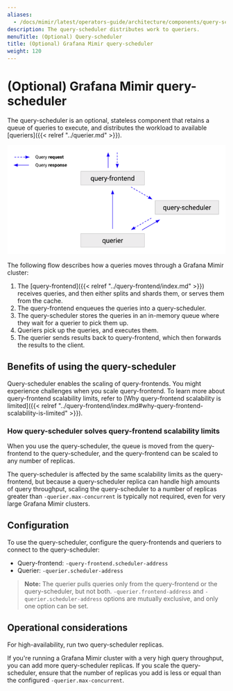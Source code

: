 ```yaml
---
aliases:
  - /docs/mimir/latest/operators-guide/architecture/components/query-scheduler/
description: The query-scheduler distributes work to queriers.
menuTitle: (Optional) Query-scheduler
title: (Optional) Grafana Mimir query-scheduler
weight: 120
---
```


# (Optional) Grafana Mimir query-scheduler

The query-scheduler is an optional, stateless component that retains a queue of queries to execute, and distributes the workload to available [queriers]({{< relref "../querier.md" >}}).

![Query-scheduler architecture](query-scheduler-architecture.png)

[//]: # "Diagram source at https://docs.google.com/presentation/d/1bHp8_zcoWCYoNU2AhO2lSagQyuIrghkCncViSqn14cU/edit"

The following flow describes how a queries moves through a Grafana Mimir cluster:

1. The [query-frontend]({{< relref "../query-frontend/index.md" >}}) receives queries, and then either splits and shards them, or serves them from the cache.
1. The query-frontend enqueues the queries into a query-scheduler.
1. The query-scheduler stores the queries in an in-memory queue where they wait for a querier to pick them up.
1. Queriers pick up the queries, and executes them.
1. The querier sends results back to query-frontend, which then forwards the results to the client.

## Benefits of using the query-scheduler

Query-scheduler enables the scaling of query-frontends. You might experience challenges when you scale query-frontend. To learn more about query-frontend scalability limits, refer to [Why query-frontend scalability is limited]({{< relref "../query-frontend/index.md#why-query-frontend-scalability-is-limited" >}}).

### How query-scheduler solves query-frontend scalability limits

When you use the query-scheduler, the queue is moved from the query-frontend to the query-scheduler, and the query-frontend can be scaled to any number of replicas.

The query-scheduler is affected by the same scalability limits as the query-frontend, but because a query-scheduler replica can handle high amounts of query throughput, scaling the query-scheduler to a number of replicas greater than `-querier.max-concurrent` is typically not required, even for very large Grafana Mimir clusters.

## Configuration

To use the query-scheduler, configure the query-frontends and queriers to connect to the query-scheduler:

- Query-frontend: `-query-frontend.scheduler-address`
- Querier: `-querier.scheduler-address`

> **Note:** The querier pulls queries only from the query-frontend or the query-scheduler, but not both. `-querier.frontend-address` and `-querier.scheduler-address` options are mutually exclusive, and only one option can be set.

## Operational considerations

For high-availability, run two query-scheduler replicas.

If you're running a Grafana Mimir cluster with a very high query throughput, you can add more query-scheduler replicas.
If you scale the query-scheduler, ensure that the number of replicas you add is less or equal than the configured `-querier.max-concurrent`.
